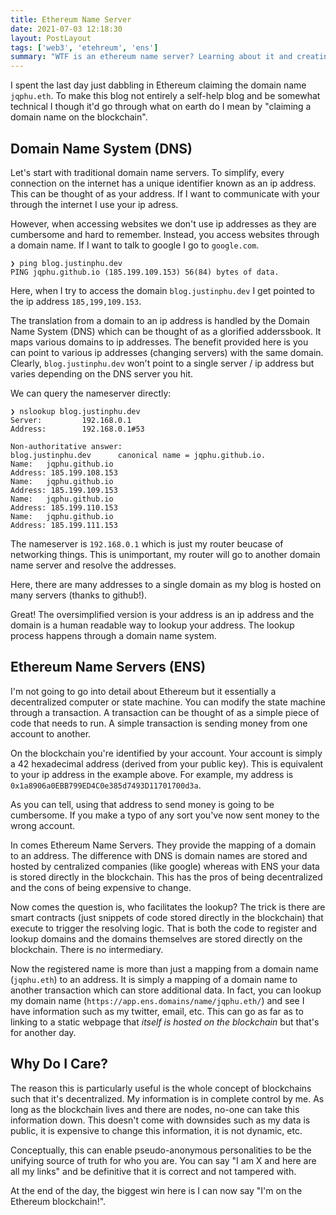 ```yaml
---
title: Ethereum Name Server
date: 2021-07-03 12:18:30
layout: PostLayout
tags: ['web3', 'etehreum', 'ens']
summary: "WTF is an ethereum name server? Learning about it and creating my own!"
---
```


I spent the last day just dabbling in Ethereum claiming the domain name `jqphu.eth`. To make this
blog not entirely a self-help blog and be somewhat technical I though it'd go through what on earth
do I mean by "claiming a domain name on the blockchain".

## Domain Name System (DNS)

Let's start with traditional domain name servers. To simplify, every connection on the internet has
a unique identifier known as an ip address. This can be thought of as your address. If I want to
communicate with your through the internet I use your ip adress.

However, when accessing websites we don't use ip addresses as they are cumbersome and hard to
remember. Instead, you access websites through a domain name. If I want to talk to google I go to
`google.com`.


```
❯ ping blog.justinphu.dev
PING jqphu.github.io (185.199.109.153) 56(84) bytes of data.
```

Here, when I try to access the domain `blog.justinphu.dev` I get pointed to the ip address
`185,199,109.153`.

The translation from a domain to an ip address is handled by the Domain Name System (DNS) which can
be thought of as a glorified adderssbook. It maps various domains to ip addresses. The benefit
provided here is you can point to various ip addresses (changing servers) with the same domain.
Clearly, `blog.justinphu.dev` won't point to a single server / ip address but varies depending on the DNS
server you hit.

We can query the nameserver directly:

```
❯ nslookup blog.justinphu.dev
Server:         192.168.0.1
Address:        192.168.0.1#53

Non-authoritative answer:
blog.justinphu.dev      canonical name = jqphu.github.io.
Name:   jqphu.github.io
Address: 185.199.108.153
Name:   jqphu.github.io
Address: 185.199.109.153
Name:   jqphu.github.io
Address: 185.199.110.153
Name:   jqphu.github.io
Address: 185.199.111.153
```

The nameserver is `192.168.0.1` which is just my router beucase of networking things. This is
unimportant, my router will go to another domain name server and resolve the addresses.

Here, there are many addresses to a single domain as my blog is hosted on many servers (thanks to
github!).

Great! The oversimplified version is your address is an ip address and the domain is a human
readable way to lookup your address. The lookup process happens through a domain name system.

## Ethereum Name Servers (ENS)

I'm not going to go into detail about Ethereum but it essentially a decentralized computer or state
machine. You can modify the state machine through a transaction. A transaction can be thought of as
a simple piece of code that needs to run. A simple transaction is sending money from one account to
another.

On the blockchain you're identified by your account. Your account is simply a 42 hexadecimal
address (derived from your public key). This is equivalent to your ip address in the example above.
For example, my address is `0x1a8906a0EBB799ED4C0e385d7493D11701700d3a`.

As you can tell, using that address to send money is going to be cumbersome. If you make a typo of
any sort you've now sent money to the wrong account.

In comes Ethereum Name Servers. They provide the mapping of a domain to an address. The difference
with DNS is domain names are stored and hosted by centralized companies (like google) whereas with
ENS your data is stored directly in the blockchain. This has the pros of being decentralized and the
cons of being expensive to change. 

Now comes the question is, who facilitates the lookup? The trick is there are smart contracts (just
snippets of code stored directly in the blockchain) that execute to trigger the resolving logic.
That is both the code to register and lookup domains and the domains themselves are stored directly
on the blockchain. There is no intermediary.

Now the registered name is more than just a mapping from a domain name (`jqphu.eth`) to an address.
It is simply a mapping of a domain name to another transaction which can store additional data. In
fact, you can lookup my domain name (`https://app.ens.domains/name/jqphu.eth/`) and see I have
information such as my twitter, email, etc. This can go as far as to linking to a static webpage
that *itself is hosted on the blockchain* but that's for another day.

## Why Do I Care?

The reason this is particularly useful is the whole concept of blockchains such that it's
decentralized. My information is in complete control by me. As long as the blockchain lives and
there are nodes, no-one can take this information down. This doesn't come with downsides such as my
data is public, it is expensive to change this information, it is not dynamic, etc.

Conceptually, this can enable pseudo-anonymous personalities to be the unifying source of truth for
who you are. You can say "I am X and here are all my links" and be definitive that it is correct and
not tampered with.

At the end of the day, the biggest win here is I can now say "I'm on the Ethereum blockchain!".
